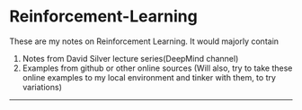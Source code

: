 # Reinforcement-Learning
These are my notes on Reinforcement Learning. It would majorly contain 
1. Notes from David Silver lecture series(DeepMind channel)
2. Examples from github or other online sources
(Will also, try to take these online examples to my local environment and tinker with them, to try variations)


_____________________________________________________________________________________________________________________________


















